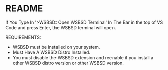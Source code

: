 # README

If You Type In '>WSBSD: Open WSBSD Terminal' In The Bar in the top of VS Code and press Enter, the WSBSD terminal will open.

REQUIREMENTS:

- WSBSD must be installed on your system.
- Must Have A WSBSD Distro Installed.
- You must disable the WSBSD extension and reenable if you install a other WSBSD distro version or other WSBSD version.
